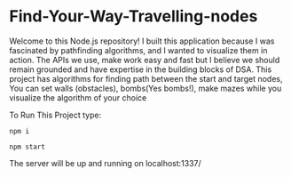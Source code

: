 # Find-Your-Way-Travelling-nodes
Welcome to this Node.js repository! I built this application because I was fascinated by pathfinding algorithms, and I wanted to visualize them in action. 
The APIs we use, make work easy and fast but I believe we should remain grounded and have expertise in the building blocks of DSA. 
This project has algorithms for finding path between the start and target nodes, You can set walls (obstacles), bombs(Yes bombs!), make mazes while you visualize the algorithm of your choice

To Run This Project type:

```
npm i

npm start
```

The server will be up and running on localhost:1337/

